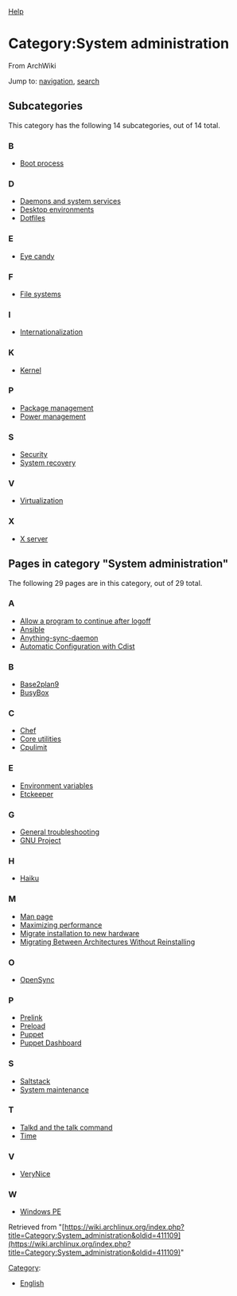 [Help](//www.mediawiki.org/wiki/Special:MyLanguage/Help:Categories)

# Category:System administration

From ArchWiki

Jump to: [navigation](#column-one), [search](#searchInput)

## Subcategories

This category has the following 14 subcategories, out of 14 total.

### B

*   [Boot process](/index.php/Category:Boot_process "Category:Boot process")

### D

*   [Daemons and system services](/index.php/Category:Daemons_and_system_services "Category:Daemons and system services")
*   [Desktop environments](/index.php/Category:Desktop_environments "Category:Desktop environments")
*   [Dotfiles](/index.php/Category:Dotfiles "Category:Dotfiles")

### E

*   [Eye candy](/index.php/Category:Eye_candy "Category:Eye candy")

### F

*   [File systems](/index.php/Category:File_systems "Category:File systems")

### I

*   [Internationalization](/index.php/Category:Internationalization "Category:Internationalization")

### K

*   [Kernel](/index.php/Category:Kernel "Category:Kernel")

### P

*   [Package management](/index.php/Category:Package_management "Category:Package management")
*   [Power management](/index.php/Category:Power_management "Category:Power management")

### S

*   [Security](/index.php/Category:Security "Category:Security")
*   [System recovery](/index.php/Category:System_recovery "Category:System recovery")

### V

*   [Virtualization](/index.php/Category:Virtualization "Category:Virtualization")

### X

*   [X server](/index.php/Category:X_server "Category:X server")

## Pages in category "System administration"

The following 29 pages are in this category, out of 29 total.

### A

*   [Allow a program to continue after logoff](/index.php/Allow_a_program_to_continue_after_logoff "Allow a program to continue after logoff")
*   [Ansible](/index.php/Ansible "Ansible")
*   [Anything-sync-daemon](/index.php/Anything-sync-daemon "Anything-sync-daemon")
*   [Automatic Configuration with Cdist](/index.php/Automatic_Configuration_with_Cdist "Automatic Configuration with Cdist")

### B

*   [Base2plan9](/index.php/Base2plan9 "Base2plan9")
*   [BusyBox](/index.php/BusyBox "BusyBox")

### C

*   [Chef](/index.php/Chef "Chef")
*   [Core utilities](/index.php/Core_utilities "Core utilities")
*   [Cpulimit](/index.php/Cpulimit "Cpulimit")

### E

*   [Environment variables](/index.php/Environment_variables "Environment variables")
*   [Etckeeper](/index.php/Etckeeper "Etckeeper")

### G

*   [General troubleshooting](/index.php/General_troubleshooting "General troubleshooting")
*   [GNU Project](/index.php/GNU_Project "GNU Project")

### H

*   [Haiku](/index.php/Haiku "Haiku")

### M

*   [Man page](/index.php/Man_page "Man page")
*   [Maximizing performance](/index.php/Maximizing_performance "Maximizing performance")
*   [Migrate installation to new hardware](/index.php/Migrate_installation_to_new_hardware "Migrate installation to new hardware")
*   [Migrating Between Architectures Without Reinstalling](/index.php/Migrating_Between_Architectures_Without_Reinstalling "Migrating Between Architectures Without Reinstalling")

### O

*   [OpenSync](/index.php/OpenSync "OpenSync")

### P

*   [Prelink](/index.php/Prelink "Prelink")
*   [Preload](/index.php/Preload "Preload")
*   [Puppet](/index.php/Puppet "Puppet")
*   [Puppet Dashboard](/index.php/Puppet_Dashboard "Puppet Dashboard")

### S

*   [Saltstack](/index.php/Saltstack "Saltstack")
*   [System maintenance](/index.php/System_maintenance "System maintenance")

### T

*   [Talkd and the talk command](/index.php/Talkd_and_the_talk_command "Talkd and the talk command")
*   [Time](/index.php/Time "Time")

### V

*   [VeryNice](/index.php/VeryNice "VeryNice")

### W

*   [Windows PE](/index.php/Windows_PE "Windows PE")

Retrieved from "[https://wiki.archlinux.org/index.php?title=Category:System_administration&oldid=411109](https://wiki.archlinux.org/index.php?title=Category:System_administration&oldid=411109)"

[Category](/index.php/Special:Categories "Special:Categories"):

*   [English](/index.php/Category:English "Category:English")